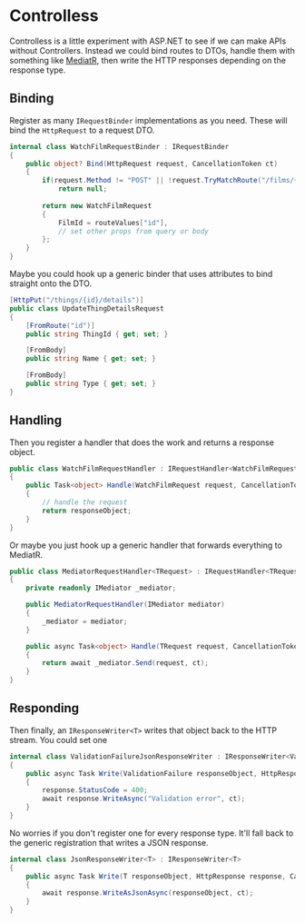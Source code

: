 # Controlless

Controlless is a little experiment with ASP.NET to see if we can make APIs without Controllers. Instead we could bind routes to DTOs, handle them with something like [MediatR](https://github.com/jbogard/MediatR), then write the HTTP responses depending on the response type.

## Binding

Register as many `IRequestBinder` implementations as you need. These will bind the `HttpRequest` to a request DTO.

```c#
internal class WatchFilmRequestBinder : IRequestBinder
{
    public object? Bind(HttpRequest request, CancellationToken ct)
    {
        if(request.Method != "POST" || !request.TryMatchRoute("/films/{id}/watch", out var routeValues))
            return null;
            
        return new WatchFilmRequest
        {
            FilmId = routeValues["id"],
            // set other props from query or body
        };
    }
}
```

Maybe you could hook up a generic binder that uses attributes to bind straight onto the DTO.

```c#
[HttpPut("/things/{id}/details")]
public class UpdateThingDetailsRequest
{
    [FromRoute("id")]
    public string ThingId { get; set; }

    [FromBody]
    public string Name { get; set; }

    [FromBody]
    public string Type { get; set; }
}
```

## Handling

Then you register a handler that does the work and returns a response object.

```c#
public class WatchFilmRequestHandler : IRequestHandler<WatchFilmRequest>
{
    public Task<object> Handle(WatchFilmRequest request, CancellationToken ct)
    {
        // handle the request
        return responseObject;
    }
}
```

Or maybe you just hook up a generic handler that forwards everything to MediatR.

```c#
public class MediatorRequestHandler<TRequest> : IRequestHandler<TRequest>
{
    private readonly IMediator _mediator;

    public MediatorRequestHandler(IMediator mediator)
    {
        _mediator = mediator;
    }

    public async Task<object> Handle(TRequest request, CancellationToken ct)
    {
        return await _mediator.Send(request, ct);
    }
}
```

## Responding

Then finally, an `IResponseWriter<T>` writes that object back to the HTTP stream. You could set one 

```c#
internal class ValidationFailureJsonResponseWriter : IResponseWriter<ValidationFailure>
{
    public async Task Write(ValidationFailure responseObject, HttpResponse response, CancellationToken ct)
    {
        response.StatusCode = 400;
        await response.WriteAsync("Validation error", ct);
    }
}
```

No worries if you don't register one for every response type. It'll fall back to the generic registration that writes a JSON response.

```c#
internal class JsonResponseWriter<T> : IResponseWriter<T>
{
    public async Task Write(T responseObject, HttpResponse response, CancellationToken ct)
    {
        await response.WriteAsJsonAsync(responseObject, ct);
    }
}
```